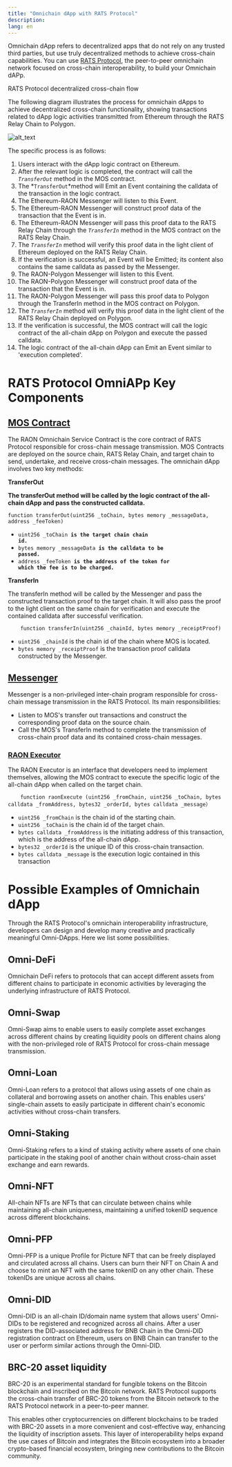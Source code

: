 ```yaml
---
title: "Omnichain dApp with RATS Protocol"
description: 
lang: en
---
```



Omnichain dApp refers to decentralized apps that do not rely on any trusted third parties, but use truly decentralized methods to achieve cross-chain capabilities. You can use [RATS Protocol](/what-is-rats-protocol), the peer-to-peer omnichain network focused on cross-chain interoperability, to build your Omnichain dAPp.

RATS Protocol decentralized cross-chain flow

The following diagram illustrates the process for omnichain dApps to achieve decentralized cross-chain functionality, showing transactions related to dApp logic activities transmitted from Ethereum through the RATS Relay Chain to Polygon.




![alt_text](/images/article/images/omniapp.png "image_tooltip")


The specific process is as follows:



1. Users interact with the dApp logic contract on Ethereum.
2. After the relevant logic is completed, the contract will call the *`TransferOut`* method in the MOS contract.
3. The  *`TransferOut`*method will Emit an Event containing the calldata of the transaction in the logic contract.
4. The Ethereum-RAON Messenger will listen to this Event.
5. The Ethereum-RAON Messenger will construct proof data of the transaction that the Event is in.
6. The Ethereum-RAON Messenger will pass this proof data to the RATS Relay Chain through the *`TransferIn`* method in the MOS contract on the RATS Relay Chain.
7. The *`TransferIn`* method will verify this proof data in the light client of Ethereum deployed on the RATS Relay Chain.
8. If the verification is successful, an Event will be Emitted; its content also contains the same calldata as passed by the Messenger.
9. The RAON-Polygon Messenger will listen to this Event.
10. The RAON-Polygon Messenger will construct proof data of the transaction that the Event is in.
11. The RAON-Polygon Messenger will pass this proof data to Polygon through the TransferIn method in the MOS contract on Polygon.
12. The *`TransferIn`* method will verify this proof data in the light client of the RATS Relay Chain deployed on Polygon.
13. If the verification is successful, the MOS contract will call the logic contract of the all-chain dApp on Polygon and execute the passed calldata.
14. The logic contract of the all-chain dApp can Emit an Event similar to 'execution completed'.


# **RATS Protocol OmniAPp Key Components**


## **[MOS Contract](https://github.com/mapprotocol/mapo-service-contracts/blob/main/evm/contracts/MapoServiceV3.sol)**

The RAON Omnichain Service Contract is the core contract of RATS Protocol responsible for cross-chain message transmission. MOS Contracts are deployed on the source chain, RATS Relay Chain, and target chain to send, undertake, and receive cross-chain messages. The omnichain dApp involves two key methods:

**TransferOut**

**The transferOut method will be called by the logic contract of the all-chain dApp and pass the constructed calldata.**


```
function transferOut(uint256 _toChain, bytes memory _messageData, address _feeToken)
```





* <code>uint256 _toChain<strong> is the target chain chain id.</strong></code>
* <code>bytes memory _messageData<strong> is the calldata to be passed.</strong></code>
* <code>address _feeToken<strong> is the address of the token for which the fee is to be charged.</strong></code>

<strong>TransferIn</strong>

The transferIn method will be called by the Messenger and pass the constructed transaction proof to the target chain. It will also pass the proof to the light client on the same chain for verification and execute the contained calldata after successful verification.

```
    function transferIn(uint256 _chainId, bytes memory _receiptProof)

```



* `uint256 _chainId` is the chain id of the chain where MOS is located.
* `bytes memory _receiptProof` is the transaction proof calldata constructed by the Messenger.


## **[Messenger](https://github.com/mapprotocol/compass)**

Messenger is a non-privileged inter-chain program responsible for cross-chain message transmission in the RATS Protocol. Its main responsibilities:



* Listen to MOS's transfer out transactions and construct the corresponding proof data on the source chain.
* Call the MOS's TransferIn method to complete the transmission of cross-chain proof data and its contained cross-chain messages.


### **[RAON Executor](https://github.com/mapprotocol/mapo-service-contracts/blob/main/evm/contracts/interface/IMapoExecutor.sol)**

The RAON Executor is an interface that developers need to implement themselves, allowing the MOS contract to execute the specific logic of the all-chain dApp when called on the target chain.

```
    function raonExecute (uint256 _fromChain, uint256 _toChain, bytes calldata _fromAddress, bytes32 _orderId, bytes calldata _message）

```



* `uint256 _fromChain` is the chain id of the starting chain.
* `uint256 _toChain` is the chain id of the target chain.
* `bytes calldata _fromAddress` is the initiating address of this transaction, which is the address of the all-chain dApp.
* `bytes32 _orderId` is the unique ID of this cross-chain transaction.
* `bytes calldata _message` is the execution logic contained in this transaction


# **Possible Examples of Omnichain dApp**

Through the RATS Protocol's omnichain interoperability infrastructure, developers can design and develop many creative and practically meaningful Omni-DApps. Here we list some possibilities.


## **Omni-DeFi**

Omnichain DeFi refers to protocols that can accept different assets from different chains to participate in economic activities by leveraging the underlying infrastructure of RATS Protocol.


## **Omni-Swap**

Omni-Swap aims to enable users to easily complete asset exchanges across different chains by creating liquidity pools on different chains along with the non-privileged role of RATS Protocol for cross-chain message transmission.


## **Omni-Loan**

Omni-Loan refers to a protocol that allows using assets of one chain as collateral and borrowing assets on another chain. This enables users' single-chain assets to easily participate in different chain's economic activities without cross-chain transfers.


## **Omni-Staking**

Omni-Staking refers to a kind of staking activity where assets of one chain participate in the staking pool of another chain without cross-chain asset exchange and earn rewards.


## **Omni-NFT**

All-chain NFTs are NFTs that can circulate between chains while maintaining all-chain uniqueness, maintaining a unified tokenID sequence across different blockchains.


## **Omni-PFP**

Omni-PFP is a unique Profile for Picture NFT that can be freely displayed and circulated across all chains. Users can burn their NFT on Chain A and choose to mint an NFT with the same tokenID on any other chain. These tokenIDs are unique across all chains.


## **Omni-DID**

Omni-DID is an all-chain ID/domain name system that allows users' Omni-DIDs to be registered and recognized across all chains. After a user registers the DID-associated address for BNB Chain in the Omni-DID registration contract on Ethereum, users on BNB Chain can transfer to the user or perform similar actions through the Omni-DID.

## BRC-20 asset liquidity

BRC-20 is an experimental standard for fungible tokens on the Bitcoin blockchain and inscribed on the Bitcoin network. RATS Protocol supports the cross-chain transfer of BRC-20 tokens from the Bitcoin network to the RATS Protocol network in a peer-to-peer manner.

This enables other cryptocurrencies on different blockchains to be traded with BRC-20 assets in a more convenient and cost-effective way, enhancing the liquidity of inscription assets. This layer of interoperability helps expand the use cases of Bitcoin and integrates the Bitcoin ecosystem into a broader crypto-based financial ecosystem, bringing new contributions to the Bitcoin community.
